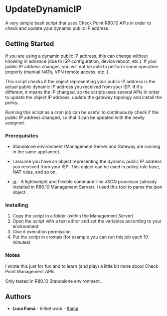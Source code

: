 # UpdateDynamicIP

A very simple bash script that uses Check Point R80.10 APIs in order to check and update your dynamic public IP address.

## Getting Started

If you are using a dynamic public IP address, this can change without knowing in advance (due to ISP configuration, device reboot, etc.). 
If your public IP address changes, you will not be able to perform some operation properly (manual NATs, VPN remote access, etc..).

This script checks if the object representing your public IP address is the actual public dynamic IP address you received from your ISP. If it's different, it means the IP changed, so the scripts uses several APIs in order to update the object IP address, update the gateway topology and install the policy. 

Running this script as a cron job can be useful to continuously check if the public IP address changed, so that it can be updated with the newly assigned. 

### Prerequisites

* Standalone environment (Management Server and Gateway are running in the same appliance).

* I assume you have an object representing the dynamic public IP address you received from your ISP. This object can be used in policy rule base, NAT rules, and so on.

* [jq](https://stedolan.github.io/jq/) - A lightweight and flexible command-line JSON processor (already installed in R80.10 Management Server). I used this tool to parse the json object.


### Installing

1. Copy the script in a folder (within the Management Server)
2. Open the script with a text editor and set the variables according to your environment
2. Give it execution permission
3. Put the script in crontab (for example you can run this job each 10 minutes)

### Notes

I wrote this just for fun and to learn (and play) a little bit more about Check Point Management APIs. 

Only tested in R80.10 Standalone environment.

## Authors

* **Luca Famà** - *Initial work* - [lfama](https://github.com/lfama)


